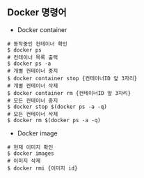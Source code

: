 ## Docker 명령어
- Docker container
```
# 동작중인 컨테이너 확인
$ docker ps
# 컨테이너 목록 출력
$ docker ps -a
# 개별 컨테이너 중지
$ docker container stop {컨테이너ID 앞 3자리}
# 개별 컨테이너 삭제
$ docker container rm {컨테이너ID 앞 3자리}
# 모든 컨테이너 중지
$ docker stop $(docker ps -a -q)
# 모든 컨테이너 삭제
$ docker rm $(docker ps -a -q)
```  
- Docker image
```
# 현재 이미지 확인
$ docker images
# 이미지 삭제
$ docker rmi {이미지 id}
```